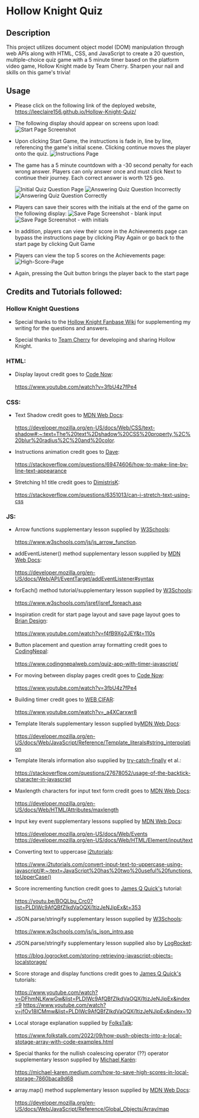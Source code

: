 # Hollow Knight Quiz


## Description
This project utilizes document object model (DOM) manipulation through web APIs along with HTML, CSS, and JavaScript to create a 20 question, multiple-choice quiz game with a 5 minute timer based on the platform video game, Hollow Knight made by Team Cherry. Sharpen your nail and skills on this game's trivia!

## Usage
* Please click on the following link of the deployed website, https://leeclaire156.github.io/Hollow-Knight-Quiz/

* The following display should appear on screens upon load:
    ![Start Page Screenshot](./Develop/Images/Start-Page.PNG)

* Upon clicking Start Game, the instructions is fade in, line by line, referencing the game's initial scene. Clicking continue moves the player onto the quiz.
    ![Instructions Page](./Develop/Images/Instructions-Page.PNG)

* The game has a 5 minute countdown with a -30 second penalty for each wrong answer. Players can only answer once and must click Next to continue their journey. Each correct answer is worth 125 geo.

    ![Initial Quiz Question Page](./Develop/Images/Quiz-1.PNG)
    ![Answering Quiz Question Incorrectly](./Develop/Images/Quiz-2.PNG)
    ![Answering Quiz Question Correctly](./Develop/Images/Quiz-3.PNG)

* Players can save their scores with the initials at the end of the game on the following display:
    ![Save Page Screenshot - blank input](./Develop/Images/Save-Score-Page.PNG)
    ![Save Page Screenshot - with initials](./Develop/Images/Save-Score-Page-With-Initials.PNG)

* In addition, players can view their score in the Achievements page can bypass the instructions page by clicking Play Again or go back to the start page by clicking Quit Game

* Players can view the top 5 scores on the Achievements page:
    ![High-Score-Page](./Develop/Images/High-Score-Page.PNG)

* Again, pressing the Quit button brings the player back to the start page

## Credits and Tutorials followed:

### Hollow Knight Questions

* Special thanks to the [Hollow Knight Fanbase Wiki](https://hollowknight.fandom.com/wiki/Hollow_Knight_Wiki) for supplementing my writing for the questions and answers.

* Special thanks to [Team Cherry](https://www.teamcherry.com.au/) for developing and sharing Hollow Knight.

### HTML:

* Display layout credit goes to [Code Now](https://www.youtube.com/@docodenow):<br></br>
https://www.youtube.com/watch?v=3fbU4z7fPe4

### CSS:

* Text Shadow credit goes to [MDN Web Docs](https://developer.mozilla.org/en-US/):<br></br>
https://developer.mozilla.org/en-US/docs/Web/CSS/text-shadow#:~:text=The%20text%2Dshadow%20CSS%20property,%2C%20blur%20radius%2C%20and%20color.

* Instructions animation credit goes to [Dave](https://stackoverflow.com/users/1969888/dave):<br></br>
https://stackoverflow.com/questions/69474606/how-to-make-line-by-line-text-appearance

* Stretching h1 title credit goes to [DimistrisK](https://stackoverflow.com/users/7959459/dimitris-k):<br></br>
https://stackoverflow.com/questions/6351013/can-i-stretch-text-using-css


### JS:
* Arrow functions supplementary lesson supplied by [W3Schools](https://www.w3schools.com/):<br></br>
https://www.w3schools.com/js/js_arrow_function.

* addEventListener() method supplementary lesson supplied by [MDN Web Docs](https://developer.mozilla.org/en-US/): <br></br>
https://developer.mozilla.org/en-US/docs/Web/API/EventTarget/addEventListener#syntax

* forEach() method tutorial/supplementary lesson supplied by [W3Schools](https://www.w3schools.com/):<br></br>
https://www.w3schools.com/jsref/jsref_foreach.asp

* Inspiration credit for start page layout and save page layout goes to [Brian Design](https://www.youtube.com/@briandesign): <br></br>
https://www.youtube.com/watch?v=f4fB9Xg2JEY&t=110s

* Button placement and question array formatting credit goes to [CodingNepal](https://www.codingnepalweb.com/): <br></br>
https://www.codingnepalweb.com/quiz-app-with-timer-javascript/

* For moving between display pages credit goes to [Code Now](https://www.youtube.com/@docodenow):<br></br>
https://www.youtube.com/watch?v=3fbU4z7fPe4

* Building timer credit goes to [WEB CIFAR](https://www.youtube.com/@webcifar): <br></br>
https://www.youtube.com/watch?v=_a4XCarxwr8

* Template literals supplementary lesson supplied by[MDN Web Docs](https://developer.mozilla.org/en-US/): <br></br>
https://developer.mozilla.org/en-US/docs/Web/JavaScript/Reference/Template_literals#string_interpolation

* Template literals information also supplied by [try-catch-finally](https://stackoverflow.com/users/1078886/try-catch-finally) et al.:<br></br>
https://stackoverflow.com/questions/27678052/usage-of-the-backtick-character-in-javascript

* Maxlength characters for input text form credit goes to [MDN Web Docs](https://developer.mozilla.org/en-US/):<br></br>
https://developer.mozilla.org/en-US/docs/Web/HTML/Attributes/maxlength

* Input key event supplementary lessons supplied by [MDN Web Docs](https://developer.mozilla.org/en-US/):<br></br>
https://developer.mozilla.org/en-US/docs/Web/Events
https://developer.mozilla.org/en-US/docs/Web/HTML/Element/input/text

* Converting text to uppercase [i2tutorials](https://www.i2tutorials.com/):<br></br>
https://www.i2tutorials.com/convert-input-text-to-uppercase-using-javascript/#:~:text=JavaScript%20has%20two%20useful%20functions,toUpperCase()

* Score incrementing function credit goes to [James Q Quick's](https://www.youtube.com/@JamesQQuick) tutorial:<br></br>
https://youtu.be/BOQLbu_Crc0?list=PLDlWc9AfQBfZIkdVaOQXi1tizJeNJipEx&t=353

* JSON.parse/stringify supplementary lesson supplied by [W3Schools](https://www.w3schools.com/):<br></br>
https://www.w3schools.com/js/js_json_intro.asp

* JSON.parse/stringify supplementary lesson supplied also by [LogRocket](https://logrocket.com/):<br></br>
https://blog.logrocket.com/storing-retrieving-javascript-objects-localstorage/

* Score storage and display functions credit goes to [James Q Quick's](https://www.youtube.com/@JamesQQuick) tutorials:<br></br>
https://www.youtube.com/watch?v=DFhmNLKwwGw&list=PLDlWc9AfQBfZIkdVaOQXi1tizJeNJipEx&index=9
https://www.youtube.com/watch?v=jfOv18lCMmw&list=PLDlWc9AfQBfZIkdVaOQXi1tizJeNJipEx&index=10

* Local storage explanation supplied by [FolksTalk](https://www.folkstalk.com/):<br></br>
https://www.folkstalk.com/2022/09/how-push-objects-into-a-local-stotage-array-with-code-examples.html

* Special thanks for the nullish coalescing operator (??) operator supplementary lesson supplied by [Michael Karén](https://michael-karen.medium.com/):<br></br> 
https://michael-karen.medium.com/how-to-save-high-scores-in-local-storage-7860baca9d68

* array.map() method supplementary lesson supplied by [MDN Web Docs](https://developer.mozilla.org/en-US/):<br></br>
https://developer.mozilla.org/en-US/docs/Web/JavaScript/Reference/Global_Objects/Array/map
